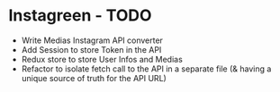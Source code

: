 # Instagreen - TODO

- Write Medias Instagram API converter
- Add Session to store Token in the API
- Redux store to store User Infos and Medias
- Refactor to isolate fetch call to the API in a separate file (& having a unique source of truth for the API URL)
